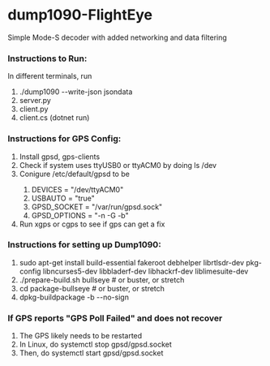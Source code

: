 # dump1090-FlightEye
Simple Mode-S decoder with added networking and data filtering

### Instructions to Run: 
In different terminals, run
<ol>
  <li> ./dump1090 --write-json jsondata </li>
  <li> server.py </li>
  <li> client.py </li>
  <li> client.cs (dotnet run) </li>
</ol>

### Instructions for GPS Config: 
<ol>
  <li> Install gpsd, gps-clients </li>
  <li> Check if system uses ttyUSB0 or ttyACM0 by doing ls /dev </li>
  <li> Conigure /etc/default/gpsd to be </li>
  <ol>
      <li> DEVICES = "/dev/ttyACM0" </li>
      <li> USBAUTO = "true" </li>
      <li> GPSD_SOCKET = "/var/run/gpsd.sock" </li>
      <li> GPSD_OPTIONS = "-n -G -b" </li>
   </ol>
<li> Run xgps or cgps to see if gps can get a fix </li>
</ol>

### Instructions for setting up Dump1090: 
<ol>
  <li> sudo apt-get install build-essential fakeroot debhelper librtlsdr-dev pkg-config libncurses5-dev libbladerf-dev libhackrf-dev liblimesuite-dev </li>
  <li> ./prepare-build.sh bullseye    # or buster, or stretch </li>
  <li> cd package-bullseye            # or buster, or stretch </li>
  <li> dpkg-buildpackage -b --no-sign </li>
</ol>

### If GPS reports "GPS Poll Failed" and does not recover
<ol>
  <li> The GPS likely needs to be restarted </li>
  <li> In Linux, do systemctl stop gpsd/gpsd.socket </li>
  <li> Then, do systemctl start gpsd/gpsd.socket </li>
</ol>


